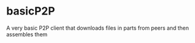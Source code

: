 basicP2P
========

A very basic P2P client that downloads files in parts from peers and then assembles them
